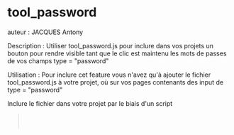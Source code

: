 # tool_password

auteur : JACQUES Antony

Description : Utiliser tool_password.js pour inclure dans vos projets un bouton pour rendre visible tant que le clic est maintenu les mots de passes de vos champs type = "password"

Utilisation : Pour inclure cet feature vous n'avez qu'à ajouter le fichier tool_password.js à votre projet, où sur vos pages contenants des input de type = "password"

Inclure le fichier dans votre projet par le biais d'un script<br> 
<BLOCKQUOTE> <script type="text/javascript" src="https://code.jquery.com/jquery-3.3.1.min.js "></script><br> 
 <script type="text/javascript"><br> 
$(document).ready(function()<br> 
{<br> 
$.get( "https://raw.githubusercontent.com/Shycin/tool_password/master/tool_password.js", function( data ) {<br> 
$("body").prepend("<script>"+data+"<\/script>");<br> 
});<br> 
});<br> 
</script><br> 
